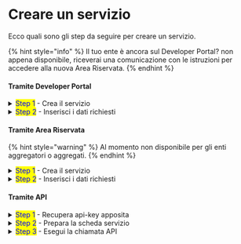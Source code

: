 # Creare un servizio

Ecco quali sono gli step da seguire per creare un servizio.

{% hint style="info" %}
Il tuo ente è ancora sul Developer Portal? non appena disponibile, riceverai una comunicazione con le istruzioni per accedere alla nuova Area Riservata.&#x20;
{% endhint %}

#### Tramite Developer Portal

<details>

<summary><mark style="color:blue;">Step 1</mark> - Crea il servizio</summary>

1. [**Accedi**](https://developer.io.italia.it/) al Developer Portal;
2. Nella colonna sinistra, seleziona **“Servizi”**;
3. Verifica che i **campi precompilati** siano corretti e modificali se necessario;
4. Seleziona "**Aggiungi sottoscrizione**" per creare il servizio in bozza;
5. Visualizza e salva le **API key** associate al servizio.

</details>

<details>

<summary><mark style="color:blue;">Step 2</mark> - Inserisci i dati richiesti</summary>

Per pubblicare il servizio in produzione, devi inserire i dati che trovi alla sezione[dati-obbligatori](dati-obbligatori/ "mention").&#x20;

</details>

#### Tramite Area Riservata

{% hint style="warning" %}
Al momento non disponibile per gli enti aggregatori o aggregati.
{% endhint %}

<details>

<summary><mark style="color:blue;">Step 1</mark> - Crea il servizio</summary>

1. [**Accedi**](https://selfcare.pagopa.it/) all'Area Riservata;
2. Seleziona l'ente per il quale vuoi operare dalla lista che ti viene mostrata;
3. Tra i prodotti attivi cerca App IO e clicca sul box relativo;
4. Nella colonna sinistra, seleziona "**Servizi**";
5. Clicca su "**Crea un nuovo servizio**";
6. Scrivi nel campo "**Nome servizio**" il nome che il cittadino vedrà in app: [sceglilo con cura](https://docs.pagopa.it/manuale-operativo-dei-servizi/come-si-crea-un-servizio/la-scheda-servizio/nome-del-servizio)! Compila anche il campo "Dipartimento";
7. Clicca "**Aggiungi sottoscrizione**" per creare il servizio in bozza;
8. Visualizza e salva le **API key** associate al servizio.

</details>

<details>

<summary><mark style="color:blue;">Step 2</mark> - Inserisci i dati richiesti</summary>

Per pubblicare il servizio in produzione, devi inserire i dati che trovi alla sezione[dati-obbligatori](dati-obbligatori/ "mention").&#x20;

</details>

#### Tramite API

<details>

<summary><mark style="color:blue;">Step 1</mark> - Recupera api-key apposita</summary>

Scopri che cos'è la [`chiave manage`](chiave-manage.md) e [come recuperarla](chiave-manage.md#recupera-la-chiave-manage).

</details>

<details>

<summary><mark style="color:blue;">Step 2</mark> - Prepara la scheda servizio</summary>

1. Recupera le [specifiche API](../../api/api-servizi/manage-service-create.md) relative e leggi con attenzione i consigli
2. Prepara il payload relativo alla scheda servizio che vuoi creare
3. Se stai ancora usando [create-service.md](../../api/api-servizi/create-service.md "mention"):
   1. Assicurati di aver impostato `is_visible` a `false`
   2. Inizia a pianificare il passaggio a [manage-service-create.md](../../api/api-servizi/manage-service-create.md "mention")
4. Aggiungi la tua chiave `manage`

</details>

<details>

<summary><mark style="color:blue;">Step 3</mark> - Esegui la chiamata API</summary>

Effettua la chiamata e assicurati di gestire correttamente le chiavi restituite nella `response`, queste sono associate al servizio e saranno le uniche che ti permetteranno di utilizzarlo e inviare messaggi.

</details>

